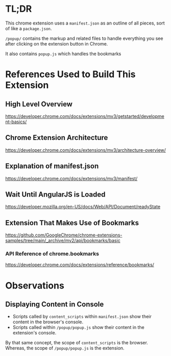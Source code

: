 # TL;DR
This chrome extension uses a `manifest.json` as an outline of all pieces, sort of like a `package.json`.

`/popup/` contains the markup and related files to handle everything you see after clicking on the extension button in Chrome.

It also contains `popup.js` which handles the bookmarks
# References Used to Build This Extension

## High Level Overview
https://developer.chrome.com/docs/extensions/mv3/getstarted/development-basics/

## Chrome Extension Architecture
https://developer.chrome.com/docs/extensions/mv3/architecture-overview/

## Explanation of manifest.json
https://developer.chrome.com/docs/extensions/mv3/manifest/

## Wait Until AngularJS is Loaded
https://developer.mozilla.org/en-US/docs/Web/API/Document/readyState

## Extension That Makes Use of Bookmarks
https://github.com/GoogleChrome/chrome-extensions-samples/tree/main/_archive/mv2/api/bookmarks/basic

### API Reference of chrome.bookmarks
https://developer.chrome.com/docs/extensions/reference/bookmarks/

# Observations

## Displaying Content in Console
* Scripts called by `content_scripts` within `manifest.json` show their content in the browser's console.
* Scripts called within `/popup/popup.js` show their content in the extension's console.

By that same concept, the scope of `content_scripts` is the browser.
Whereas, the scope of `/popup/popup.js` is the extension.